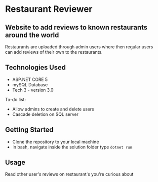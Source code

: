 # Restaurant Reviewer

## Website to add reviews to known restaurants around the world

Restaurants are uploaded through admin users where then regular users can add reviews of their own to the restaurants.

## Technologies Used

* ASP.NET CORE 5
* mySQL Database
* Tech 3 - version 3.0

To-do list:
* Allow admins to create and delete users
* Cascade deletion on SQL server

## Getting Started
   
- Clone the repository to your local machine
- In bash, navigate inside the solution folder type `dotnet run`

## Usage
Read other user's reviews on restaurant's you're curious about



